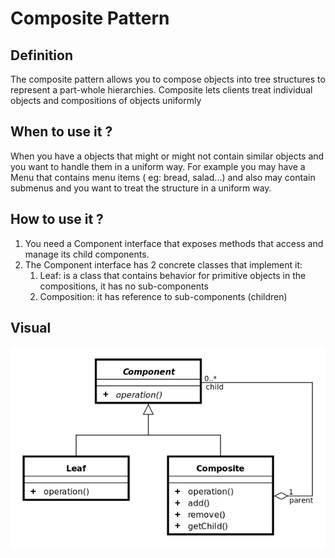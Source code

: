 # Composite Pattern

## Definition
The composite pattern allows you to compose objects into tree structures
to represent a part-whole hierarchies. Composite lets clients treat individual
objects and compositions of objects uniformly

## When to use it ?
When you have a objects that might or might not contain similar objects
and you want to handle them in a uniform way. For example you may have a Menu
that contains menu items ( eg: bread, salad...) and also may contain submenus
and you want to treat the structure in a uniform way.

## How to use it ?
1. You need a Component interface that exposes methods that access and manage
its child components.
2. The Component interface has 2 concrete classes that implement it:
    1. Leaf: is a class that contains behavior for primitive objects in the
       compositions, it has no sub-components
    2. Composition: it has reference to sub-components (children)


## Visual
![composite](composite.png)

